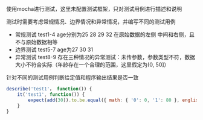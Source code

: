 使用mocha进行测试，这里未配置测试框架，只对测试用例进行描述和说明

测试时需要考虑常规情况、边界情况和异常情况，并编写不同的测试用例

- 常规测试
    test1-4 age分别为25 28 29 32 在原始数据的左侧 中间和右侧，且不与原始数据相等
- 边界测试
    test5-7 age为27 30 31
- 异常测试
    test8-9 存在三种情况的异常测试：未传参数，参数类型不符，数据大小不符合实际（年龄存在一个合理的范围，这里假定为(0, 50]）

针对不同的测试用例判断给定值和程序输出结果是否一致

```javascript
describe('test1'， function()) {
    it('test1', function()) {
        expect(add(30)).to.be.equal({ math: { '0': 0, '1': 80 }, english: { '0': 0, '1': 0 } })
    }
}
```